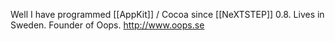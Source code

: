 

Well I have programmed [[AppKit]] / Cocoa since [[NeXTSTEP]] 0.8. Lives in Sweden. Founder of Oops. http://www.oops.se